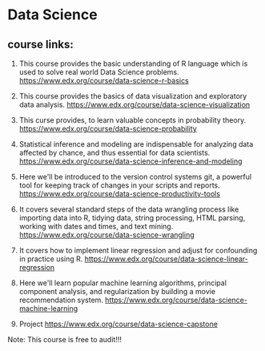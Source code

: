 # Data Science

## course links:

1. This course provides the basic understanding of R language which is used to solve real world Data Science problems.
https://www.edx.org/course/data-science-r-basics  

2. This course provides the basics of data visualization and exploratory data analysis.
https://www.edx.org/course/data-science-visualization

3. This curse provides, to learn valuable concepts in probability theory.
https://www.edx.org/course/data-science-probability

4. Statistical inference and modeling are indispensable for analyzing data affected by chance, and thus essential for data scientists.
https://www.edx.org/course/data-science-inference-and-modeling

5. Here we'll be introduced to the version control systems git, a powerful tool for keeping track of changes in your scripts and reports.
https://www.edx.org/course/data-science-productivity-tools

6. It covers several standard steps of the data wrangling process like importing data into R, tidying data, string processing, HTML parsing, working with dates and times, and text mining.
https://www.edx.org/course/data-science-wrangling

7. It  covers how to implement linear regression and adjust for confounding in practice using R.
https://www.edx.org/course/data-science-linear-regression

8. Here we'll learn popular machine learning algorithms, principal component analysis, and regularization by building a movie recommendation system.
https://www.edx.org/course/data-science-machine-learning

9. Project 
https://www.edx.org/course/data-science-capstone

Note: This course is free to audit!!!

